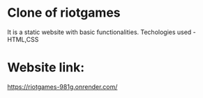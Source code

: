 # Clone of riotgames 
It is a static website with basic functionalities.
Techologies used - HTML,CSS
# Website link:
  https://riotgames-981g.onrender.com/

